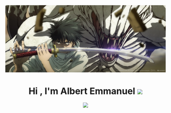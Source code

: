 <img src="./imagenes/filters_quality(95)format(webp).webp">
<h1 align="center"><b>Hi , I'm Albert Emmanuel </b><img src="https://media.giphy.com/media/hvRJCLFzcasrR4ia7z/giphy.gif" width="35"></h1>

<!---
Show profile views
-->
<p align="center">
  <img src="https://komarev.com/ghpvc/?username=pipi-bear&color=ffd3d9&style=for-the-badge">
</p> <br>
